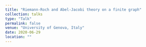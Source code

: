 ```yaml
---
title: "Riemann-Roch and Abel-Jacobi theory on a finite graph"
collection: talks
type: "Talk"
permalink: false
venue: "University of Genova, Italy"
date: 2020-06-29
location: ""
---
```

